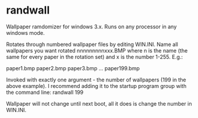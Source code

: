 # randwall
Wallpaper ramdomizer for windows 3.x. Runs on any processor in any windows mode.

Rotates through numbered wallpaper files by editing WIN.INI. Name all wallpapers you want rotated nnnnnnnnnxxx.BMP where n is the name (the same for every paper in the rotation set) and x is the number 1-255. E.g.:

paper1.bmp
paper2.bmp
paper3.bmp
...
paper199.bmp

Invoked with exactly one argument - the number of wallpapers (199 in the above example). I recommend adding it to the startup program group with the command line: randwall 199

Wallpaper will not change until next boot, all it does is change the number in WIN.INI.
